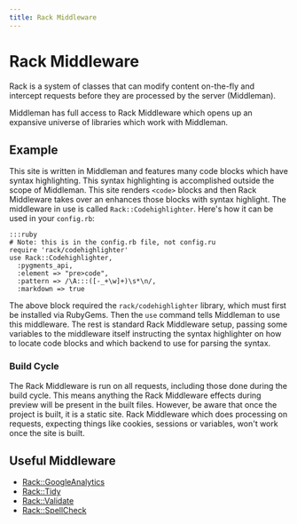 ```yaml
---
title: Rack Middleware
---
```


# Rack Middleware

Rack is a system of classes that can modify content on-the-fly and intercept requests before they are processed by the server (Middleman).

Middleman has full access to Rack Middleware which opens up an expansive universe of libraries which work with Middleman.

## Example

This site is written in Middleman and features many code blocks which have syntax highlighting. This syntax highlighting is accomplished outside the scope of Middleman. This site renders `<code>` blocks and then Rack Middleware takes over an enhances those blocks with syntax highlight. The middleware in use is called `Rack::Codehighlighter`. Here's how it can be used in your `config.rb`:
  
    :::ruby
    # Note: this is in the config.rb file, not config.ru
    require 'rack/codehighlighter'
    use Rack::Codehighlighter, 
      :pygments_api,
      :element => "pre>code",
      :pattern => /\A:::([-_+\w]+)\s*\n/,
      :markdown => true

The above block required the `rack/codehighlighter` library, which must first be installed via RubyGems. Then the `use` command tells Middleman to use this middleware. The rest is standard Rack Middleware setup, passing some variables to the middleware itself instructing the syntax highlighter on how to locate code blocks and which backend to use for parsing the syntax.

### Build Cycle

The Rack Middleware is run on all requests, including those done during the build cycle. This means anything the Rack Middleware effects during preview will be present in the built files. However, be aware that once the project is built, it is a static site. Rack Middleware which does processing on requests, expecting things like cookies, sessions or variables, won't work once the site is built.

## Useful Middleware

* [Rack::GoogleAnalytics]
* [Rack::Tidy]
* [Rack::Validate]
* [Rack::SpellCheck]

[Rack::GoogleAnalytics]: https://github.com/ambethia/rack-google_analytics
[Rack::Tidy]: https://github.com/rbialek/rack-tidy
[Rack::Validate]: https://gist.github.com/235715
[Rack::SpellCheck]: https://gist.github.com/235097